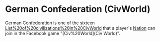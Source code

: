 # German Confederation (CivWorld)

German Confederation is one of the sixteen [List%20of%20civilizations%20in%20CivWorld](Civilizations) that a player's [Nation](Nation) can join in the Facebook game "[Civ%20World](Civ World)".
